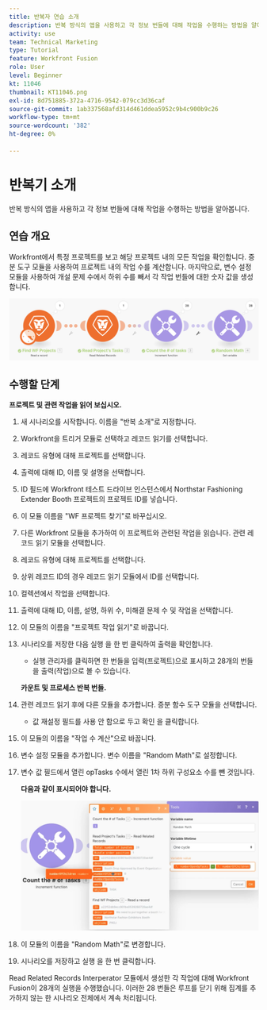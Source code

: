 ```yaml
---
title: 반복자 연습 소개
description: 반복 방식의 앱을 사용하고 각 정보 번들에 대해 작업을 수행하는 방법을 알아봅니다.
activity: use
team: Technical Marketing
type: Tutorial
feature: Workfront Fusion
role: User
level: Beginner
kt: 11046
thumbnail: KT11046.png
exl-id: 8d751885-372a-4716-9542-079cc3d36caf
source-git-commit: 1ab337568afd314d461ddea5952c9b4c900b9c26
workflow-type: tm+mt
source-wordcount: '382'
ht-degree: 0%

---
```


# 반복기 소개

반복 방식의 앱을 사용하고 각 정보 번들에 대해 작업을 수행하는 방법을 알아봅니다.

## 연습 개요

Workfront에서 특정 프로젝트를 보고 해당 프로젝트 내의 모든 작업을 확인합니다. 증분 도구 모듈을 사용하여 프로젝트 내의 작업 수를 계산합니다. 마지막으로, 변수 설정 모듈을 사용하여 개설 문제 수에서 하위 수를 빼서 각 작업 번들에 대한 숫자 값을 생성합니다.

![반복기 이미지 1 소개](../12-exercises/assets/introduction-to-iterators-walkthrough-1.png)

## 수행할 단계

**프로젝트 및 관련 작업을 읽어 보십시오.**

1. 새 시나리오를 시작합니다. 이름을 &quot;반복 소개&quot;로 지정합니다.
1. Workfront을 트리거 모듈로 선택하고 레코드 읽기를 선택합니다.
1. 레코드 유형에 대해 프로젝트를 선택합니다.
1. 출력에 대해 ID, 이름 및 설명을 선택합니다.
1. ID 필드에 Workfront 테스트 드라이브 인스턴스에서 Northstar Fashioning Extender Booth 프로젝트의 프로젝트 ID를 넣습니다.
1. 이 모듈 이름을 &quot;WF 프로젝트 찾기&quot;로 바꾸십시오.
1. 다른 Workfront 모듈을 추가하여 이 프로젝트와 관련된 작업을 읽습니다. 관련 레코드 읽기 모듈을 선택합니다.
1. 레코드 유형에 대해 프로젝트를 선택합니다.
1. 상위 레코드 ID의 경우 레코드 읽기 모듈에서 ID를 선택합니다.
1. 컬렉션에서 작업을 선택합니다.
1. 출력에 대해 ID, 이름, 설명, 하위 수, 미해결 문제 수 및 작업을 선택합니다.
1. 이 모듈의 이름을 &quot;프로젝트 작업 읽기&quot;로 바꿉니다.
1. 시나리오를 저장한 다음 실행 을 한 번 클릭하여 출력을 확인합니다.

   + 실행 관리자를 클릭하면 한 번들을 입력(프로젝트)으로 표시하고 28개의 번들을 출력(작업)으로 볼 수 있습니다.

   **카운트 및 프로세스 반복 번들.**

1. 관련 레코드 읽기 후에 다른 모듈을 추가합니다. 증분 함수 도구 모듈을 선택합니다.

   + 값 재설정 필드를 사용 안 함으로 두고 확인 을 클릭합니다.

1. 이 모듈의 이름을 &quot;작업 수 계산&quot;으로 바꿉니다.
1. 변수 설정 모듈을 추가합니다. 변수 이름을 &quot;Random Math&quot;로 설정합니다.
1. 변수 값 필드에서 열린 opTasks 수에서 열린 1차 하위 구성요소 수를 뺀 것입니다.

   **다음과 같이 표시되어야 합니다.**

   ![반복기 이미지 2 소개](../12-exercises/assets/introduction-to-iterators-walkthrough-2.png)

1. 이 모듈의 이름을 &quot;Random Math&quot;로 변경합니다.
1. 시나리오를 저장하고 실행 을 한 번 클릭합니다.

Read Related Records Interperator 모듈에서 생성한 각 작업에 대해 Workfront Fusion이 28개의 실행을 수행했습니다. 이러한 28 번들은 루프를 닫기 위해 집계를 추가하지 않는 한 시나리오 전체에서 계속 처리됩니다.
